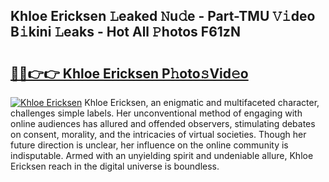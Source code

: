 ## Khloe Ericksen 𝙻eaked 𝙽u𝚍e - Part-TMU 𝚅𝚒deo B𝚒kini 𝙻eaks - Hot All 𝙿hotos F61zN

# <h2><a href="http://ld20kmm.urlbe.top/?page=Khloe+Ericksen">🔗🔗👉👉 Khloe Ericksen P𝚑oto𝚜Vid𝚎o</a></h2>

[![Khloe Ericksen](https://i.imgur.com/eBuTRDB.gif)](http://ld20kmm.urlbe.top/?page=Khloe+Ericksen)
Khloe Ericksen, an enigmatic and multifaceted character, challenges simple labels. Her unconventional method of engaging with online audiences has allured and offended observers, stimulating debates on consent, morality, and the intricacies of virtual societies. Though her future direction is unclear, her influence on the online community is indisputable. Armed with an unyielding spirit and undeniable allure, Khloe Ericksen reach in the digital universe is boundless.
